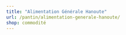 ```yaml
---
title: "Alimentation Générale Hanoute"
url: /pantin/alimentation-generale-hanoute/
shop: commodité
---
```

